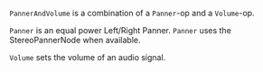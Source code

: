 `PannerAndVolume` is a combination of a `Panner`-op and a `Volume`-op.

`Panner` is an equal power Left/Right Panner. `Panner` uses the StereoPannerNode when available.

`Volume` sets the volume of an audio signal.
